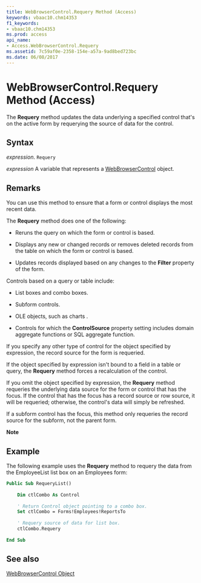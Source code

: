 ```yaml
---
title: WebBrowserControl.Requery Method (Access)
keywords: vbaac10.chm14353
f1_keywords:
- vbaac10.chm14353
ms.prod: access
api_name:
- Access.WebBrowserControl.Requery
ms.assetid: 7c59af0e-2358-154e-a57a-9ad8bed723bc
ms.date: 06/08/2017
---
```



# WebBrowserControl.Requery Method (Access)

The  **Requery** method updates the data underlying a specified control that's on the active form by requerying the source of data for the control.


## Syntax

 _expression_. `Requery`

 _expression_ A variable that represents a [WebBrowserControl](./Access.WebBrowserControl.md) object.


## Remarks

You can use this method to ensure that a form or control displays the most recent data.

The  **Requery** method does one of the following:


- Reruns the query on which the form or control is based.
    
- Displays any new or changed records or removes deleted records from the table on which the form or control is based.
    
- Updates records displayed based on any changes to the  **Filter** property of the form.
    
Controls based on a query or table include:


- List boxes and combo boxes.
    
- Subform controls.
    
- OLE objects, such as charts .
    
- Controls for which the  **ControlSource** property setting includes domain aggregate functions or SQL aggregate function.
    
If you specify any other type of control for the object specified by expression, the record source for the form is requeried.

If the object specified by expression isn't bound to a field in a table or query, the  **Requery** method forces a recalculation of the control.

If you omit the object specified by expression, the  **Requery** method requeries the underlying data source for the form or control that has the focus. If the control that has the focus has a record source or row source, it will be requeried; otherwise, the control's data will simply be refreshed.

If a subform control has the focus, this method only requeries the record source for the subform, not the parent form.


 **Note**  


## Example

The following example uses the  **Requery** method to requery the data from the EmployeeList list box on an Employees form:


```vb
Public Sub RequeryList() 
 
    Dim ctlCombo As Control 
 
    ' Return Control object pointing to a combo box. 
    Set ctlCombo = Forms!Employees!ReportsTo 
 
    ' Requery source of data for list box. 
    ctlCombo.Requery 
 
End Sub
```


## See also


[WebBrowserControl Object](Access.WebBrowserControl.md)

